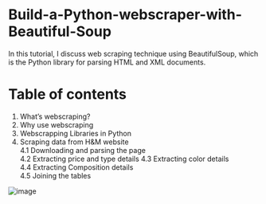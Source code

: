 # Build-a-Python-webscraper-with-Beautiful-Soup

In this tutorial, I discuss web scraping technique using BeautifulSoup, which is the Python library for parsing HTML and XML documents.

# Table of contents

1. What’s webscraping?	
2. Why use webscraping	
3. Webscrapping Libraries in Python	
4. Scraping data from H&M website	
  4.1 Downloading and parsing the page	
  4.2 Extracting price and type details	
  4.3 Extracting color details	
  4.4 Extracting Composition details	
  4.5 Joining the tables	

![image](https://user-images.githubusercontent.com/82764332/172389960-2a159c36-6522-45f2-91fa-9129830e51a3.png)

                                                                 
                                              


 
